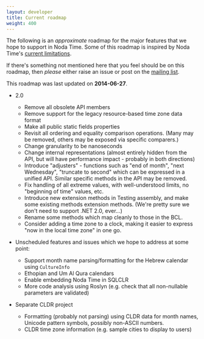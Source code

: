 ```yaml
---
layout: developer
title: Current roadmap
weight: 400
---
```


The following is an _approximate_ roadmap for the major features that
we hope to support in Noda Time.  Some of this roadmap is inspired by
Noda Time's [current limitations][].

[current limitations]: http://nodatime.org/userguide/limitations.html

If there's something not mentioned here that you feel should be on this
roadmap, then *please* either raise an issue or post on the
[mailing list](https://groups.google.com/group/noda-time).

This roadmap was last updated on **2014-06-27**.

- 2.0
  - Remove all obsolete API members
  - Remove support for the legacy resource-based time zone data format
  - Make all public static fields properties
  - Revisit all ordering and equality comparison operations. (Many may be removed, others may
    be exposed via specific comparers.)
  - Change granularity to be nanoseconds
  - Change internal representations (almost entirely hidden from the API, but will have
    performance impact - probably in both directions)
  - Introduce "adjusters" - functions such as "end of month", "next Wednesday",
    "truncate to second" which can be expressed in a unified API. Similar specific methods
    in the API may be removed.
  - Fix handling of all extreme values, with well-understood limits, no "beginning of time"
    values, etc.
  - Introduce new extension methods in Testing assembly, and make some existing methods
    extension methods. (We're pretty sure we don't need to support .NET 2.0, ever...)
  - Rename some methods which map cleanly to those in the BCL.
  - Consider adding a time zone to a clock, making it easier to express "now in the local time 
    zone" in one go.

- Unscheduled features and issues which we hope to address at some point:
  - Support month name parsing/formatting for the Hebrew calendar using `CultureInfo`
  - Ethopian and Um Al Qura calendars
  - Enable embedding Noda Time in SQLCLR
  - More code analysis using Roslyn (e.g. check that all non-nullable parameters are validated)

- Separate CLDR project
  - Formatting (probably not parsing) using CLDR data for month names, Unicode pattern symbols, possibly non-ASCII numbers.
  - CLDR time zone information (e.g. sample cities to display to users)
